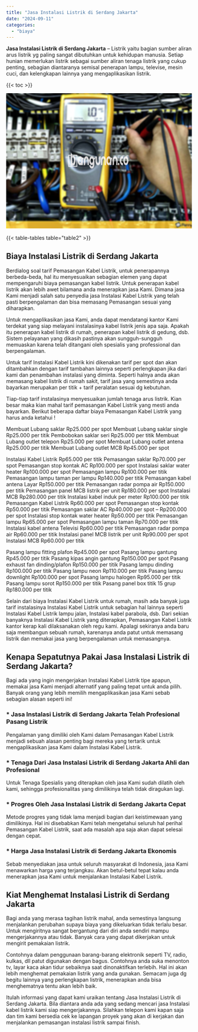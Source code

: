```yaml
---
title: "Jasa Instalasi Listrik di Serdang Jakarta"
date: "2024-09-11"
categories: 
  - "biaya"
---
```


**Jasa Instalasi Listrik di Serdang Jakarta** – Listrik yaitu bagian sumber aliran arus listrik yg paling sangat dibutuhkan untuk kehidupan manusia. Setiap hunian memerlukan listrik sebagai sumber aliran tenaga listrik yang cukup penting, sebagian diantaranya semisal penerapan lampu, televise, mesin cuci, dan kelengkapan lainnya yang mengaplikasikan listrik.

{{< toc >}}

![Jasa Instalasi Listrik di Serdang Jakarta](/images/instalasi-listrik-murah42.png)

{{< table-tables table="table2" >}}

## Biaya Instalasi Listrik di Serdang Jakarta

Berdialog soal tarif Pemasangan Kabel Listrik, untuk penerapannya berbeda-beda, hal itu menyesuaikan sebagian elemen yang dapat mempengaruhi biaya pemasangan kabel listrik. Untuk penerapan kabel listrik akan lebih awet bilamana anda menerapkan jasa Kami. Dimana jasa Kami menjadi salah satu penyedia jasa Instalasi Kabel Listrik yang telah pasti berpengalaman dan bisa memasang Pemasangan sesuai yang diharapkan.

Untuk mengaplikasikan jasa Kami, anda dapat mendatangi kantor Kami terdekat yang siap melayani instalasinya kabel listrik jenis apa saja. Apakah itu penerapan kabel listrik di rumah, penerapan kabel listrik di gedung, dsb. Sistem pelayanan yang dikasih pastinya akan sungguh-sungguh memuaskan karena telah ditangani oleh spesialis yang professional dan berpengalaman.

Untuk tarif Instalasi Kabel Listrik kini dikenakan tarif per spot dan akan ditambahkan dengan tarif tambahan lainnya seperti perlengkapan jika dari kami dan penambahan instalasi yang diminta. Seperti halnya anda akan memasang kabel listrik di rumah sakit, tarif jasa yang semestinya anda bayarkan merupakan per titik + tarif peralatan sesuai dg kebutuhan.

Tiap-tiap tarif instalasinya menyesuaikan jumlah tenaga arus listrik. Kian besar maka kian mahal tarif pemasangan Kabel Listrik yang mesti anda bayarkan. Berikut beberapa daftar biaya Pemasangan Kabel Listrik yang harus anda ketahui !

Membuat Lubang saklar Rp25.000 per spot Membuat Lubang saklar single Rp25.000 per titik Pembobokan saklar seri Rp25.000 per titik Membuat Lubang outlet telepon Rp25.000 per spot Membuat Lubang outlet antena Rp25.000 per titik Membuat Lubang outlet MCB Rp45.000 per spot

Instalasi Kabel Listrik Rp65.000 per titik Pemasangan saklar Rp70.000 per spot Pemasangan stop kontak AC Rp100.000 per spot Instalasi saklar water heater Rp100.000 per spot Pemasangan lampu Rp100.000 per titik Pemasangan lampu taman per lampu Rp140.000 per titik Pemasangan kabel antena Layar Rp150.000 per titik Pemasangan radar pompa air Rp150.000 per titik Pemasangan panel MCB listrik per unit Rp180.000 per spot Instalasi MCB Rp280.000 per titik Instalasi kabel induk per meter Rp100.000 per titik Pemasangan Kabel Listrik Rp60.000 per spot Pemasangan stop kontak Rp50.000 per titik Pemasangan saklar AC Rp40.000 per spot – Rp200.000 per spot Instalasi stop kontak water heater Rp50.000 per titik Pemasangan lampu Rp65.000 per spot Pemasangan lampu taman Rp70.000 per titik Instalasi kabel antena Televisi Rp60.000 per titik Pemasangan radar pompa air Rp60.000 per titik Instalasi panel MCB listrik per unit Rp90.000 per spot Instalasi MCB Rp60.000 per titik

Pasang lampu fitting plafon Rp45.000 per spot Pasang lampu gantung Rp45.000 per titik Pasang kipas angin gantung Rp150.000 per spot Pasang exhaust fan dinding/plafon Rp150.000 per titik Pasang lampu dinding Rp100.000 per titik Pasang lampu neon Rp110.000 per titik Pasang lampu downlight Rp100.000 per spot Pasang lampu halogen Rp95.000 per titik Pasang lampu sorot Rp150.000 per titik Pasang panel box titik 15 grup Rp180.000 per titik

Selain dari biaya Instalasi Kabel Listrik untuk rumah, masih ada banyak juga tarif instalasinya Instalasi Kabel Listrik untuk sebagian hal lainnya seperti Instalasi Kabel Listrik lampu jalan, Instalasi kabel parabola, dsb. Dari sekian banyaknya Instalasi Kabel Listrik yang diterapkan, Pemasangan Kabel Listrik kantor kerap kali dilaksanakan oleh regu kami. Apalagi sekiranya anda baru saja membangun sebuah rumah, karenanya anda patut untuk memasang listrik dan memakai jasa yang berpengalaman untuk memasangnya.

## Kenapa Sepatutnya Pakai Jasa Instalasi Listrik di Serdang Jakarta?

Bagi ada yang ingin mengerjakan Instalasi Kabel Listrik tipe apapun, memakai jasa Kami menjadi alternatif yang paling tepat untuk anda pilih. Banyak orang yang lebih memilih mengaplikasikan jasa Kami sebab sebagian alasan seperti ini!

### \* Jasa Instalasi Listrik di Serdang Jakarta Telah Profesional Pasang Listrik

Pengalaman yang dimiliki oleh Kami dalam Pemasangan Kabel Listrik menjadi sebuah alasan penting bagi mereka yang tertarik untuk mengaplikasikan jasa Kami dalam Instalasi Kabel Listrik.

### \* Tenaga Dari Jasa Instalasi Listrik di Serdang Jakarta Ahli dan Profesional

Untuk Tenaga Spesialis yang diterapkan oleh jasa Kami sudah dilatih oleh kami, sehingga profesionalitas yang dimilikinya telah tidak diragukan lagi.

### \* Progres Oleh Jasa Instalasi Listrik di Serdang Jakarta Cepat

Metode progres yang tidak lama menjadi bagian dari keistimewaan yang dimilikinya. Hal ini disebabkan Kami telah mengetahui seluruh hal perihal Pemasangan Kabel Listrik, saat ada masalah apa saja akan dapat selesai dengan cepat.

### \* Harga Jasa Instalasi Listrik di Serdang Jakarta Ekonomis

Sebab menyediakan jasa untuk seluruh masyarakat di Indonesia, jasa Kami menawarkan harga yang terjangkau. Akan betul-betul tepat kalau anda menerapkan jasa Kami untuk menjalankan Instalasi Kabel Listrik.

## Kiat Menghemat Instalasi Listrik di Serdang Jakarta


Bagi anda yang merasa tagihan listrik mahal, anda semestinya langsung menjalankan perubahan supaya biaya yang dikeluarkan tidak terlalu besar. Untuk mengiritnya sangat bergantung dari diri anda sendiri mampu mengerjakannya atau tidak. Banyak cara yang dapat dikerjakan untuk mengirit pemakaian listrik.

Contohnya dalam penggunaan barang-barang elektronik seperti TV, radio, kulkas, dll patut digunakan dengan bagus. Contohnya anda suka menonton tv, layar kaca akan tidur sebaiknya saat dinonaktifkan terlebih. Hal ini akan lebih menghemat pemakaian listrik yang anda gunakan. Semacam juga dg begitu lainnya yang perlengkapan listrik, menerapkan anda bisa menghematnya tentu akan lebih baik.

Itulah informasi yang dapat kami uraikan tentang Jasa Instalasi Listrik di Serdang Jakarta. Bila diantara anda ada yang sedang mencari jasa Instalasi kabel listrik kami siap mengerjakannya. Silahkan telepon kami kapan saja dan tim kami bersedia cek ke lapangan proyek yang akan di kerjakan dan menjalankan pemasangan instalasi listrik sampai finish.
